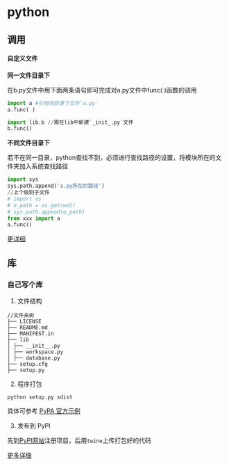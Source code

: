 # python

## 调用

#### 自定义文件

**同一文件目录下**

在b.py文件中用下面两条语句即可完成对a.py文件中func( )函数的调用

```python
import a #引用同目录下文件`a.py`
a.func( )
```

```python
import lib.b //需在lib中新建`_init_.py`文件
b.func()
```

**不同文件目录下**

若不在同一目录，python查找不到，必须进行查找路径的设置，将模块所在的文件夹加入系统查找路径

```python
import sys
sys.path.append('a.py所在的路径')
//上个级别子文件
# import os
# o_path = os.getcwd()
# sys.path.append(o_path)
from xxx import a
a.func()
```

[更详细](https://blog.csdn.net/qq_32897143/article/details/79960432)

## 库

### 自己写个库

1. 文件结构
```path
//文件夹树
├── LICENSE 
├── README.md 
├── MANIFEST.in 
├── lib
│ ├── __init__.py 
│ ├── workspace.py 
│ ├── database.py 
├── setup.cfg 
├── setup.py
```

2. 程序打包
```
python setup.py sdist 
```

具体可参考 [PyPA 官方示例](https://github.com/pypa/sampleproject)

3. 发布到 PyPI

先到[PyPI网站](https://pypi.python.org/pypi?%3Aaction=submit_form)注册项目，后用`twine`上传打包好的代码

[更多详细](https://www.jianshu.com/p/81d20ccf5d13)

